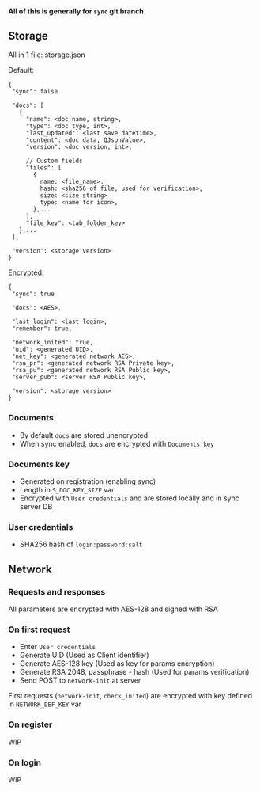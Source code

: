 #### All of this is generally for `sync` git branch

## Storage
All in 1 file: storage.json

Default:
```
{
 "sync": false

 "docs": [
   {
     "name": <doc name, string>,
     "type": <doc type, int>,
     "last_updated": <last save datetime>,
     "content": <doc data, QJsonValue>,
     "version": <doc version, int>,
   
     // Custom fields
     "files": [
       {
         name: <file_name>,
         hash: <sha256 of file, used for verification>,
         size: <size string>
         type: <name for icon>,
       },...
     ],
     "file_key": <tab_folder_key>
   },...
 ],
 
 "version": <storage version>
}
```

Encrypted:
```
{
 "sync": true

 "docs": <AES>,
 
 "last_login": <last login>,
 "remember": true,
 
 "network_inited": true,
 "uid": <generated UID>,
 "net_key": <generated network AES>,
 "rsa_pr": <generated network RSA Private key>,
 "rsa_pu": <generated network RSA Public key>,
 "server_pub": <server RSA Public key>,
 
 "version": <storage version>
}
```


### Documents
- By default `docs` are stored unencrypted
- When sync enabled, `docs` are encrypted with `Documents key`


### Documents key
- Generated on registration (enabling sync)
- Length in `S_DOC_KEY_SIZE` var
- Encrypted with `User credentials` and are stored locally and in sync server DB


### User credentials
- SHA256 hash of `login:password:salt`


## Network
### Requests and responses
All parameters are encrypted with AES-128 and signed with RSA

### On first request
- Enter `User credentials`
- Generate UID (Used as Client identifier)
- Generate AES-128 key (Used as key for params encryption)
- Generate RSA 2048, passphrase - hash (Used for params verification)
- Send POST to `network-init` at server

First requests (`network-init`, `check_inited`) are encrypted with key defined in `NETWORK_DEF_KEY` var

### On register
WIP

### On login
WIP
